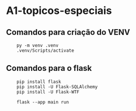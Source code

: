 # A1-topicos-especiais
 
## Comandos para criação do VENV
``` shell
    py -m venv .venv
    .venv/Scripts/activate
```


## Comandos para o flask
``` shell
    pip install flask
    pip install -U Flask-SQLAlchemy
    pip install -U Flask-WTF
    
    flask --app main run
```
